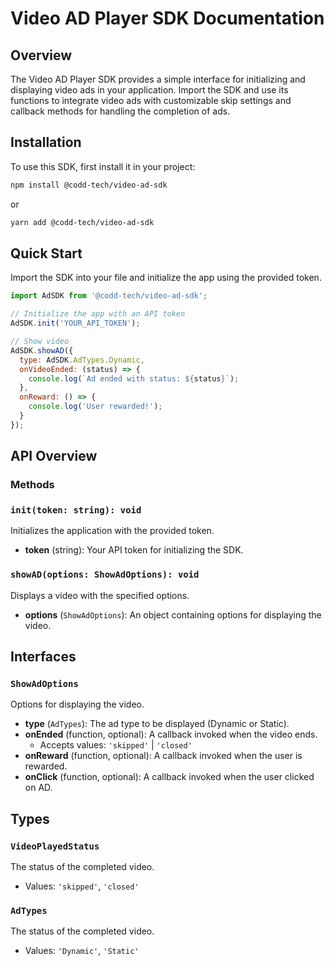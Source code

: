 # Video AD Player SDK Documentation

## Overview

The Video AD Player SDK provides a simple interface for initializing and displaying video ads in your application. Import the SDK and use its functions to integrate video ads with customizable skip settings and callback methods for handling the completion of ads.

## Installation

To use this SDK, first install it in your project:

```bash
npm install @codd-tech/video-ad-sdk
```
or
```bash
yarn add @codd-tech/video-ad-sdk
```

## Quick Start
Import the SDK into your file and initialize the app using the provided token.

```javascript
import AdSDK from '@codd-tech/video-ad-sdk';

// Initialize the app with an API token
AdSDK.init('YOUR_API_TOKEN');

// Show video
AdSDK.showAD({
  type: AdSDK.AdTypes.Dynamic,
  onVideoEnded: (status) => {
    console.log(`Ad ended with status: ${status}`);
  },
  onReward: () => {
    console.log('User rewarded!');
  }
});
```

## API Overview

### Methods

### `init(token: string): void`

Initializes the application with the provided token.

- **token** (string): Your API token for initializing the SDK.

### `showAD(options: ShowAdOptions): void`

Displays a video with the specified options.

- **options** (`ShowAdOptions`): An object containing options for displaying the video.

## Interfaces

### `ShowAdOptions`

Options for displaying the video.

- **type** (`AdTypes`): The ad type to be displayed (Dynamic or Static).
- **onEnded** (function, optional): A callback invoked when the video ends.
    - Accepts values: `'skipped'` | `'closed'`
- **onReward** (function, optional): A callback invoked when the user is rewarded.
- **onClick** (function, optional): A callback invoked when the user clicked on AD.

## Types

### `VideoPlayedStatus`

The status of the completed video.

- Values: `'skipped'`, `'closed'`

### `AdTypes`

The status of the completed video.

- Values: `'Dynamic'`, `'Static'`
